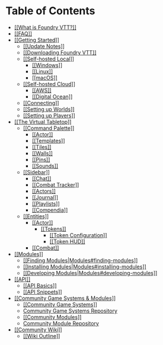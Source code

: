 
Table of Contents
=================

   * [[[What is Foundry VTT?]]](#what-is-foundry-vtt)
   * [[[FAQ]]](#faq)
   * [[[Getting Started]]](#getting-started)
      * [[[Update Notes]]](#update-notes)
      * [[[Downloading Foundry VTT]]](#downloading-foundry-vtt)
      * [[[Self-hosted Local]]](#self-hosted-local)
         * [[[Windows]]](#windows)
         * [[[Linux]]](#linux)
         * [[[macOS]]](#macos)
      * [[[Self-hosted Cloud]]](#self-hosted-cloud)
         * [[[AWS]]](#aws)
         * [[[Digital Ocean]]](#digital-ocean)
      * [[[Connecting]]](#connecting)
      * [[[Setting up Worlds]]](#setting-up-worlds)
      * [[[Setting up Players]]](#setting-up-players)
   * [[[The Virtual Tabletop]]](#the-virtual-tabletop)
      * [[[Command Palette]]](#command-palette)
         * [[[Actor]]](#actor)
         * [[[Templates]]](#templates)
         * [[[Tiles]]](#tiles)
         * [[[Walls]]](#walls)
         * [[[Pins]]](#pins)
         * [[[Sounds]]](#sounds)
      * [[[Sidebar]]](#sidebar)
         * [[[Chat]]](#chat)
         * [[[Combat Tracker]]](#combat-tracker)
         * [[[Actors]]](#actors)
         * [[[Journal]]](#journal)
         * [[[Playlists]]](#playlists)
         * [[[Compendia]]](#compendia)
      * [[[Entities]]](#entities)
         * [[[Actor]]](#actor-1)
            * [[[Tokens]]](#tokens)
               * [[[Token Configuration]]](#token-configuration)
               * [[[Token HUD]]](#token-hud)
         * [[[Combat]]](#combat)
   * [[[Modules]]](#modules)
      * [[[Finding Modules|Modules#finding-modules]]](#finding-modulesmodulesfinding-modules)
      * [[[Installing Modules|Modules#installing-modules]]](#installing-modulesmodulesinstalling-modules)
      * [[[Developing Modules|Modules#developing-modules]]](#developing-modulesmodulesdeveloping-modules)
   * [[[API]]](#api)
      * [[[API Basics]]](#api-basics)
      * [[[API Snippets]]](#api-snippets)
   * [[[Community Game Systems &amp; Modules]]](#community-game-systems--modules)
      * [[[Community Game Systems]]](#community-game-systems)
      * [<a href="https://github.com/foundry-vtt-community/game_systems">Community Game Systems Repository</a>](#community-game-systems-repository)
      * [[[Community Modules]]](#community-modules)
      * [<a href="https://github.com/foundry-vtt-community/modules">Community Module Repository</a>](#community-module-repository)
   * [[[Community Wiki]]](#community-wiki)
      * [[[Wiki Outline]]](#wiki-outline)
